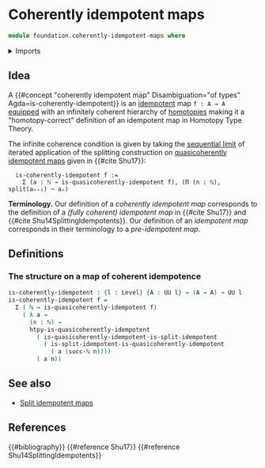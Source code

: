 # Coherently idempotent maps

```agda
module foundation.coherently-idempotent-maps where
```

<details><summary>Imports</summary>

```agda
open import elementary-number-theory.natural-numbers

open import foundation.dependent-pair-types
open import foundation.homotopy-algebra
open import foundation.quasicoherently-idempotent-maps
open import foundation.split-idempotent-maps
open import foundation.universe-levels
open import foundation.whiskering-homotopies-composition

open import foundation-core.function-types
open import foundation-core.homotopies
open import foundation-core.propositions
open import foundation-core.retractions
open import foundation-core.sets
```

</details>

## Idea

A
{{#concept "coherently idempotent map" Disambiguation="of types" Agda=is-coherently-idempotent}}
is an [idempotent](foundation.idempotent-maps.md) map `f : A → A`
[equipped](foundation.structure.md) with an infinitely coherent hierarchy of
[homotopies](foundation-core.homotopies.md) making it a "homotopy-correct"
definition of an idempotent map in Homotopy Type Theory.

The infinite coherence condition is given by taking the
[sequential limit](foundation.sequential-limits.md) of iterated application of
the splitting construction on
[quasicoherently idempotent maps](foundation.quasicoherently-idempotent-maps.md)
given in {{#cite Shu17}}:

```text
  is-coherently-idempotent f :=
    Σ (a : ℕ → is-quasicoherently-idempotent f), (Π (n : ℕ), split(aₙ₊₁) ~ aₙ)
```

**Terminology.** Our definition of a _coherently idempotent map_ corresponds to
the definition of a _(fully coherent) idempotent map_ in {{#cite Shu17}} and
{{#cite Shu14SplittingIdempotents}}. Our definition of an _idempotent map_
corresponds in their terminology to a _pre-idempotent map_.

## Definitions

### The structure on a map of coherent idempotence

```agda
is-coherently-idempotent : {l : Level} {A : UU l} → (A → A) → UU l
is-coherently-idempotent f =
  Σ ( ℕ → is-quasicoherently-idempotent f)
    ( λ a →
      (n : ℕ) →
      htpy-is-quasicoherently-idempotent
        ( is-quasicoherently-idempotent-is-split-idempotent
          ( is-split-idempotent-is-quasicoherently-idempotent
            ( a (succ-ℕ n))))
        ( a n))
```

## See also

- [Split idempotent maps](foundation.split-idempotent-maps.md)

## References

{{#bibliography}} {{#reference Shu17}} {{#reference Shu14SplittingIdempotents}}
